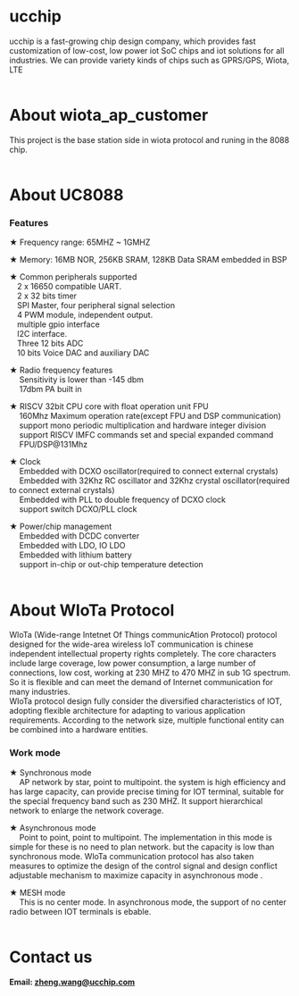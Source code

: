 # ucchip
ucchip is a fast-growing chip design company, which provides fast customization of low-cost, low power iot SoC chips and iot solutions for all industries.
We can provide variety kinds of chips such as GPRS/GPS, Wiota, LTE 
</br>
</br>

# About wiota_ap_customer
This project is the base station side in wiota protocol and runing in the 8088 chip.
</br>
</br>

# About UC8088

### Features
  ★ Frequency range: 65MHZ ~ 1GMHZ
  
  ★ Memory: 16MB NOR, 256KB SRAM, 128KB Data SRAM embedded in BSP 
  
  ★ Common peripherals supported</br>
      &emsp;2 x 16650 compatible UART.</br>
      &emsp;2 x 32 bits timer</br>
      &emsp;SPI Master, four peripheral signal selection</br>
      &emsp;4 PWM module, independent output. </br>
      &emsp;multiple gpio interface</br>
      &emsp;I2C interface.</br>
      &emsp;Three 12 bits ADC </br>
      &emsp;10 bits Voice DAC and auxiliary DAC</br>
  
  ★ Radio frequency features</br>
      &emsp; Sensitivity is lower than -145 dbm</br>
      &emsp; 17dbm PA built in</br>
      
  ★ RISCV 32bit CPU core with float operation unit FPU</br>
      &emsp; 160Mhz Maximum operation rate(except FPU and DSP communication)</br>
      &emsp; support mono periodic multiplication and hardware integer division</br>
      &emsp; support RISCV IMFC commands set and special expanded command</br>
      &emsp; FPU/DSP@131Mhz</br>
      
  ★ Clock</br>
      &emsp; Embedded with DCXO oscillator(required to connect external crystals)</br>
      &emsp; Embedded with 32Khz RC oscillator and 32Khz crystal oscillator(required to connect external crystals)</br>
      &emsp; Embedded with PLL to double frequency of DCXO clock</br>
      &emsp; support switch DCXO/PLL clock</br>
      
  ★ Power/chip management</br>
      &emsp; Embedded with DCDC converter</br>
      &emsp; Embedded with LDO, IO LDO</br>
      &emsp; Embedded with lithium battery</br>
      &emsp; support in-chip or out-chip temperature detection</br>
</br>      
      

# About WloTa Protocol
WloTa (Wide-range Intetnet Of Things communicAtion Protocol) protocol designed for the wide-area wireless loT communication is chinese independent intellectual property rights completely. 
The core characters include large coverage, low power consumption, a large number of connections, low cost, working at 230 MHZ to 470 MHZ in sub 1G spectrum.
So it is flexible and can meet the demand of Internet communication for many industries.</br>
WIoTa protocol design fully consider the diversified characteristics of IOT, adopting flexible architecture for adapting to various application requirements. 
According to the network size, multiple functional entity can be combined into a hardware entities.</br>

### Work mode
  ★ Synchronous mode</br>
      &emsp; AP network by star, point to multipoint. the system is high efficiency and has large capacity, can provide precise timing for IOT
      terminal, suitable for the special frequency band such as 230 MHZ. It support hierarchical network to enlarge the network coverage.</br>
      
  ★ Asynchronous mode</br>
      &emsp; Point to point, point to multipoint. The implementation in this mode is simple for these is no need to plan network.
      but the capacity is low than synchronous mode.
      WloTa communication protocol has also taken measures to optimize the design of the control signal and design conflict
      adjustable mechanism to maximize capacity in asynchronous mode .</br>
      
  ★ MESH mode</br>
      &emsp; This is no center mode. In asynchronous mode, the support of no center radio between IOT terminals is ebable.</br>
</br>


# Contact us
**Email: zheng.wang@ucchip.com**

